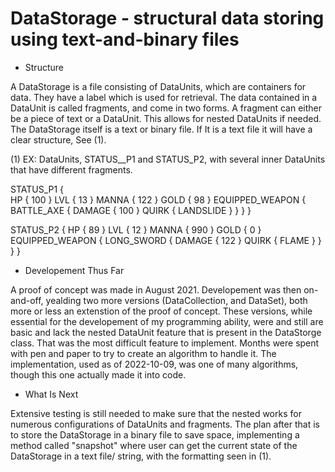 # DataStorage - structural data storing using text-and-binary files 

- Structure

A DataStorage is a file consisting of DataUnits, which are containers for data. They have a label which is used for retrieval. The data contained in a DataUnit is called fragments, and come in two forms. A fragment can either be a piece of text or a DataUnit. This allows for nested DataUnits if needed. The DataStorage itself is a text or binary file. If It is a text file it will have a clear structure, See (1). 

(1) EX: DataUnits, STATUS__P1 and STATUS_P2, with several inner DataUnits that have different fragments. 

STATUS_P1 {\
    HP {
        100
    }
    LVL {
        13
    }
    MANNA {
        122
    }
    GOLD {
        98
    }
    EQUIPPED_WEAPON {
        BATTLE_AXE {
            DAMAGE {
                100
            }
            QUIRK {
                LANDSLIDE
            }
        }
    }
}

STATUS_P2 {
    HP {
        89
    }
    LVL {
        12
    }
    MANNA {
        990
    }
    GOLD {
        0
    }
    EQUIPPED_WEAPON {
        LONG_SWORD {
            DAMAGE {
                122
            }
            QUIRK {
                FLAME
            }
        }
    }
}

- Developement Thus Far

A proof of concept was made in August 2021. Developement was then on-and-off, yealding two more versions (DataCollection, and DataSet), both more or less an extenstion of the proof of concept. These versions, while essential for the developement of my programming ability, were and still are basic and lack the nested DataUnit feature that is present in the DataStorge class. That was the most difficult feature to implement. Months were spent with pen and paper to try to create an algorithm to handle it. The implementation, used as of 2022-10-09, was one of many algorithms, though this one actually made it into code. 

- What Is Next

Extensive testing is still needed to make sure that the nested works for numerous configurations of DataUnits and fragments. The plan after that is to store the DataStorage in a binary file to save space, implementing a method called "snapshot" where user can get the current state of the DataStorage in a text file/ string, with the formatting seen in (1).
